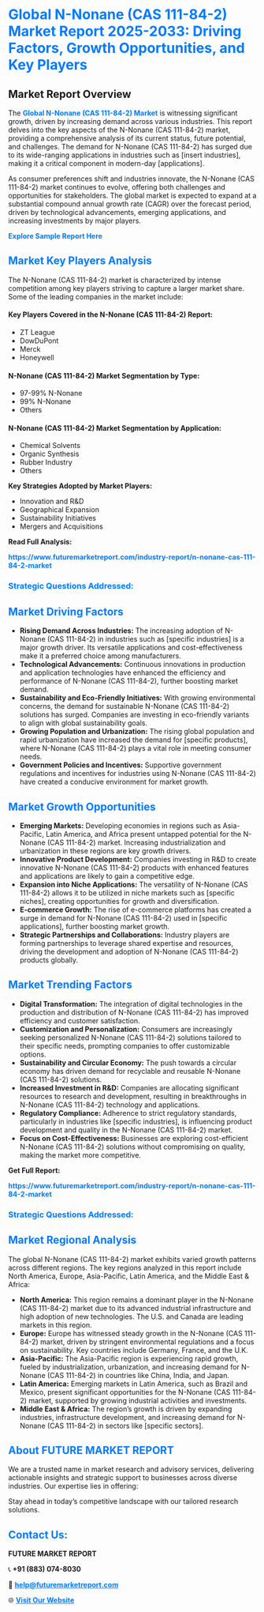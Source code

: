 <h1 style="color: #007BFF;">Global N-Nonane (CAS 111-84-2) Market Report 2025-2033: Driving Factors, Growth Opportunities, and Key Players</h1>

<section id="overview">
<h2>Market Report Overview</h2>
<p>The <a href="https://www.futuremarketreport.com/industry-report/n-nonane-cas-111-84-2-market" style="color: #007BFF; text-decoration: none;"><strong>Global N-Nonane (CAS 111-84-2) Market</strong></a> is witnessing significant growth, driven by increasing demand across various industries. This report delves into the key aspects of the N-Nonane (CAS 111-84-2) market, providing a comprehensive analysis of its current status, future potential, and challenges. The demand for N-Nonane (CAS 111-84-2) has surged due to its wide-ranging applications in industries such as [insert industries], making it a critical component in modern-day [applications].</p>
<p>As consumer preferences shift and industries innovate, the N-Nonane (CAS 111-84-2) market continues to evolve, offering both challenges and opportunities for stakeholders. The global market is expected to expand at a substantial compound annual growth rate (CAGR) over the forecast period, driven by technological advancements, emerging applications, and increasing investments by major players.</p>
</section>

<section id="overview">
<p><a href="https://www.futuremarketreport.com/request-sample/reportId=57056" style="color: #007BFF; text-decoration: none;"><strong>Explore Sample Report Here</strong></a></p>
</section>

<section id="key-players">
<h2 style="color: #007BFF;">Market Key Players Analysis</h2>
<p>The N-Nonane (CAS 111-84-2) market is characterized by intense competition among key players striving to capture a larger market share. Some of the leading companies in the market include:</p>
<h4>Key Players Covered in the N-Nonane (CAS 111-84-2) Report:</h4>
<ul><li>ZT League</li><li>DowDuPont</li><li>Merck</li><li>Honeywell</li></ul>
<h4>N-Nonane (CAS 111-84-2) Market Segmentation by Type:</h4>
<ul><li>97-99% N-Nonane</li><li>99% N-Nonane</li><li>Others</li></ul>

<h4>N-Nonane (CAS 111-84-2) Market Segmentation by Application:</h4>
<ul><li>Chemical Solvents</li><li>Organic Synthesis</li><li>Rubber Industry</li><li>Others</li></ul>
<p><strong>Key Strategies Adopted by Market Players:</strong></p>
<ul>
<li>Innovation and R&D</li>
<li>Geographical Expansion</li>
<li>Sustainability Initiatives</li>
<li>Mergers and Acquisitions</li>
</ul>
</section>

<section>
<p><strong>Read Full Analysis: </strong></p><a href="https://www.futuremarketreport.com/industry-report/n-nonane-cas-111-84-2-market" style="color: #007BFF; text-decoration: none;"><strong>https://www.futuremarketreport.com/industry-report/n-nonane-cas-111-84-2-market</strong></a>
<h3 style="color: #007BFF;">Strategic Questions Addressed:</h3>
</section>

<section id="driving-factors">
<h2 style="color: #007BFF;">Market Driving Factors</h2>
<ul>
<li><strong>Rising Demand Across Industries:</strong> The increasing adoption of N-Nonane (CAS 111-84-2) in industries such as [specific industries] is a major growth driver. Its versatile applications and cost-effectiveness make it a preferred choice among manufacturers.</li>
<li><strong>Technological Advancements:</strong> Continuous innovations in production and application technologies have enhanced the efficiency and performance of N-Nonane (CAS 111-84-2), further boosting market demand.</li>
<li><strong>Sustainability and Eco-Friendly Initiatives:</strong> With growing environmental concerns, the demand for sustainable N-Nonane (CAS 111-84-2) solutions has surged. Companies are investing in eco-friendly variants to align with global sustainability goals.</li>
<li><strong>Growing Population and Urbanization:</strong> The rising global population and rapid urbanization have increased the demand for [specific products], where N-Nonane (CAS 111-84-2) plays a vital role in meeting consumer needs.</li>
<li><strong>Government Policies and Incentives:</strong> Supportive government regulations and incentives for industries using N-Nonane (CAS 111-84-2) have created a conducive environment for market growth.</li>
</ul>
</section>

<section id="growth-opportunities">
<h2 style="color: #007BFF;">Market Growth Opportunities</h2>
<ul>
<li><strong>Emerging Markets:</strong> Developing economies in regions such as Asia-Pacific, Latin America, and Africa present untapped potential for the N-Nonane (CAS 111-84-2) market. Increasing industrialization and urbanization in these regions are key growth drivers.</li>
<li><strong>Innovative Product Development:</strong> Companies investing in R&D to create innovative N-Nonane (CAS 111-84-2) products with enhanced features and applications are likely to gain a competitive edge.</li>
<li><strong>Expansion into Niche Applications:</strong> The versatility of N-Nonane (CAS 111-84-2) allows it to be utilized in niche markets such as [specific niches], creating opportunities for growth and diversification.</li>
<li><strong>E-commerce Growth:</strong> The rise of e-commerce platforms has created a surge in demand for N-Nonane (CAS 111-84-2) used in [specific applications], further boosting market growth.</li>
<li><strong>Strategic Partnerships and Collaborations:</strong> Industry players are forming partnerships to leverage shared expertise and resources, driving the development and adoption of N-Nonane (CAS 111-84-2) products globally.</li>
</ul>
</section>

<section id="trending-factors">
<h2 style="color: #007BFF;">Market Trending Factors</h2>
<ul>
<li><strong>Digital Transformation:</strong> The integration of digital technologies in the production and distribution of N-Nonane (CAS 111-84-2) has improved efficiency and customer satisfaction.</li>
<li><strong>Customization and Personalization:</strong> Consumers are increasingly seeking personalized N-Nonane (CAS 111-84-2) solutions tailored to their specific needs, prompting companies to offer customizable options.</li>
<li><strong>Sustainability and Circular Economy:</strong> The push towards a circular economy has driven demand for recyclable and reusable N-Nonane (CAS 111-84-2) solutions.</li>
<li><strong>Increased Investment in R&D:</strong> Companies are allocating significant resources to research and development, resulting in breakthroughs in N-Nonane (CAS 111-84-2) technology and applications.</li>
<li><strong>Regulatory Compliance:</strong> Adherence to strict regulatory standards, particularly in industries like [specific industries], is influencing product development and quality in the N-Nonane (CAS 111-84-2) market.</li>
<li><strong>Focus on Cost-Effectiveness:</strong> Businesses are exploring cost-efficient N-Nonane (CAS 111-84-2) solutions without compromising on quality, making the market more competitive.</li>
</ul>
</section>

<section>
<p><strong>Get Full Report: </strong></p><a href="https://www.futuremarketreport.com/industry-report/n-nonane-cas-111-84-2-market" style="color: #007BFF; text-decoration: none;"><strong>https://www.futuremarketreport.com/industry-report/n-nonane-cas-111-84-2-market</strong></a>
<h3 style="color: #007BFF;">Strategic Questions Addressed:</h3>
</section>


<section id="regional-analysis">
<h2 style="color: #007BFF;">Market Regional Analysis</h2>
<p>The global N-Nonane (CAS 111-84-2) market exhibits varied growth patterns across different regions. The key regions analyzed in this report include North America, Europe, Asia-Pacific, Latin America, and the Middle East & Africa:</p>
<ul>
<li><strong>North America:</strong> This region remains a dominant player in the N-Nonane (CAS 111-84-2) market due to its advanced industrial infrastructure and high adoption of new technologies. The U.S. and Canada are leading markets in this region.</li>
<li><strong>Europe:</strong> Europe has witnessed steady growth in the N-Nonane (CAS 111-84-2) market, driven by stringent environmental regulations and a focus on sustainability. Key countries include Germany, France, and the U.K.</li>
<li><strong>Asia-Pacific:</strong> The Asia-Pacific region is experiencing rapid growth, fueled by industrialization, urbanization, and increasing demand for N-Nonane (CAS 111-84-2) in countries like China, India, and Japan.</li>
<li><strong>Latin America:</strong> Emerging markets in Latin America, such as Brazil and Mexico, present significant opportunities for the N-Nonane (CAS 111-84-2) market, supported by growing industrial activities and investments.</li>
<li><strong>Middle East & Africa:</strong> The region’s growth is driven by expanding industries, infrastructure development, and increasing demand for N-Nonane (CAS 111-84-2) in sectors like [specific sectors].</li>
</ul>
</section>

<footer>
<h2 style="color: #007BFF;">About FUTURE MARKET REPORT</h2>
<p>We are a trusted name in market research and advisory services, delivering actionable insights and strategic support to businesses across diverse industries. Our expertise lies in offering:</p>

<p>Stay ahead in today’s competitive landscape with our tailored research solutions.</p>

<h2 style="color: #007BFF;">Contact Us:</h2>
<p><strong>FUTURE MARKET REPORT</strong></p>
<p>📞 <strong>+91 (883) 074-8030</strong></p>
<p>📧 <strong><a href="mailto:help@futuremarketreport.com" style="color: #007BFF;">help@futuremarketreport.com</a></strong></p>
<p>🌐 <strong><a href="https://www.futuremarketreport.com/" style="color: #007BFF;">Visit Our Website</a></strong></p>
</footer>